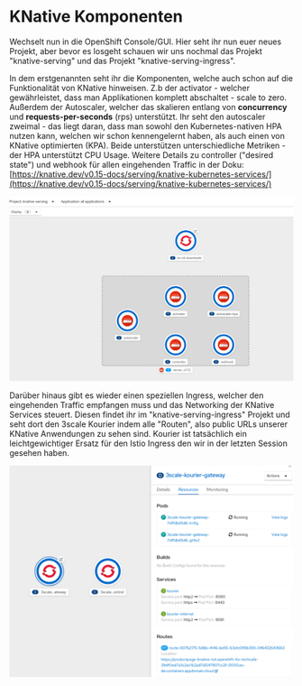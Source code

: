 # KNative Komponenten

Wechselt nun in die OpenShift Console/GUI. Hier seht ihr nun euer neues Projekt, aber bevor es losgeht schauen wir uns nochmal das Projekt "knative-serving" und das Projekt "knative-serving-ingress".

In dem erstgenannten seht ihr die Komponenten, welche auch schon auf die Funktionalität von KNative hinweisen. Z.b der activator - welcher gewährleistet, dass man Applikationen komplett abschaltet - scale to zero. Außerdem der Autoscaler, welcher das skalieren entlang von **concurrency** und **requests-per-seconds** \(rps\) unterstützt. Ihr seht den autoscaler zweimal - das liegt daran, dass man sowohl den Kubernetes-nativen HPA nutzen kann, welchen wir schon kennengelernt haben, als auch einen von KNative optimierten \(KPA\). Beide unterstützen unterschiedliche Metriken - der HPA unterstützt CPU Usage. Weitere Details zu controller \("desired state"\) und webhook für allen eingehenden Traffic in der Doku: [https://knative.dev/v0.15-docs/serving/knative-kubernetes-services/](https://knative.dev/v0.15-docs/serving/knative-kubernetes-services/)

![](../../../.gitbook/assets/image%20%28138%29.png)

Darüber hinaus gibt es wieder einen speziellen Ingress, welcher den eingehenden Traffic empfangen muss und das Networking der KNative Services steuert. Diesen findet ihr im "knative-serving-ingress" Projekt und seht dort den 3scale Kourier indem alle "Routen", also public URLs unserer KNative Anwendungen zu sehen sind. Kourier ist tatsächlich ein leichtgewichtiger Ersatz für den Istio Ingress den wir in der letzten Session gesehen haben. 

![](../../../.gitbook/assets/image%20%28133%29.png)



